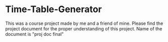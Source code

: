# Time-Table-Generator
This was a course project made by me and a friend of mine.
Please find the project document for the proper understanding of this project.
Name of the document is "proj doc final"

